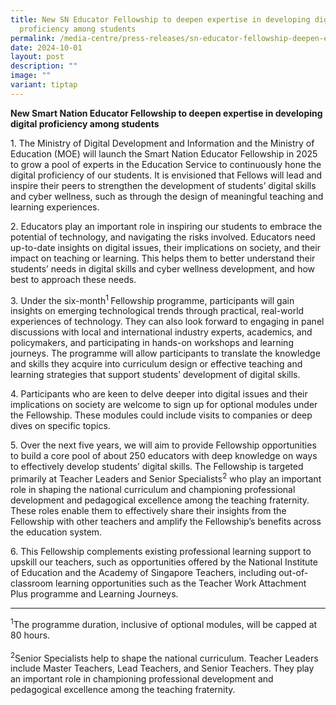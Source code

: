```yaml
---
title: New SN Educator Fellowship to deepen expertise in developing digital
  proficiency among students
permalink: /media-centre/press-releases/sn-educator-fellowship-deepen-expertise-developing-digital-proficiency/
date: 2024-10-01
layout: post
description: ""
image: ""
variant: tiptap
---
```

<p><strong>New Smart Nation Educator Fellowship to deepen expertise in developing digital proficiency among students</strong>
</p>
<p>1. The Ministry of Digital Development and Information and the Ministry
of Education (MOE) will launch the Smart Nation Educator Fellowship in
2025 to grow a pool of experts in the Education Service to continuously
hone the digital proficiency of our students. It is envisioned that Fellows
will lead and inspire their peers to strengthen the development of students’
digital skills and cyber wellness, such as through the design of meaningful
teaching and learning experiences.</p>
<p>2. Educators play an important role in inspiring our students to embrace
the potential of technology, and navigating the risks involved. Educators
need up-to-date insights on digital issues, their implications on society,
and their impact on teaching or learning. This helps them to better understand
their students’ needs in digital skills and cyber wellness development,
and how best to approach these needs.</p>
<p>3. Under the six-month<sup>1 </sup>Fellowship programme, participants
will gain insights on emerging technological trends through practical,
real-world experiences of technology. They can also look forward to engaging
in panel discussions with local and international industry experts, academics,
and policymakers, and participating in hands-on workshops and learning
journeys. The programme will allow participants to translate the knowledge
and skills they acquire into curriculum design or effective teaching and
learning strategies that support students’ development of digital skills.</p>
<p>4. Participants who are keen to delve deeper into digital issues and their
implications on society are welcome to sign up for optional modules under
the Fellowship. These modules could include visits to companies or deep
dives on specific topics.</p>
<p>5. Over the next five years, we will aim to provide Fellowship opportunities
to build a core pool of about 250 educators with deep knowledge on ways
to effectively develop students’ digital skills. The Fellowship is targeted
primarily at Teacher Leaders and Senior Specialists<sup>2</sup> who play
an important role in shaping the national curriculum and championing professional
development and pedagogical excellence among the teaching fraternity. These
roles enable them to effectively share their insights from the Fellowship
with other teachers and amplify the Fellowship’s benefits across the education
system.</p>
<p>6. This Fellowship complements existing professional learning support
to upskill our teachers, such as opportunities offered by the National
Institute of Education and the Academy of Singapore Teachers, including
out-of-classroom learning opportunities such as the Teacher Work Attachment
Plus programme and Learning Journeys.
<br>
</p>
<hr>
<p><sup>1</sup>The programme duration, inclusive of optional modules, will
be capped at 80 hours.
<br>
<br><sup>2</sup>Senior Specialists help to shape the national curriculum.
Teacher Leaders include Master Teachers, Lead Teachers, and Senior Teachers.
They play an important role in championing professional development and
pedagogical excellence among the teaching fraternity.</p>